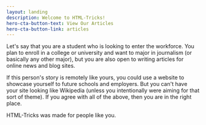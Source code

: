 ```yaml
---
layout: landing
description: Welcome to HTML-Tricks!
hero-cta-button-text: View Our Articles
hero-cta-button-link: articles
---
```


Let's say that you are a student who is looking to enter the workforce. You plan to enroll in a college or university and want to major in journalism (or basically any other major), but you are also open to writing articles for online news and blog sites.

If this person's story is remotely like yours, you could use a website to showcase yourself to future schools and employers. But you can't have your site looking like Wikipedia (unless you intentionally were aiming for that sort of theme). If you agree with all of the above, then you are in the right place.

HTML-Tricks was made for people like you. 
